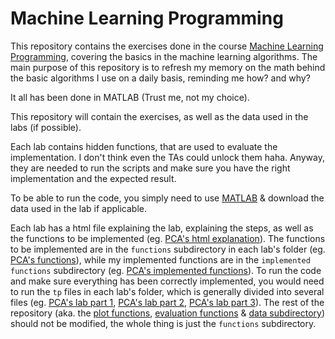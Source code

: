# Machine Learning Programming

This repository contains the exercises done in the course [Machine Learning Programming](https://edu.epfl.ch/coursebook/en/machine-learning-programming-MICRO-401), covering the basics in the machine learning algorithms. The main purpose of this repository is to refresh my memory on the math behind the basic algorithms I use on a daily basis, reminding me how? and why?

It all has been done in MATLAB (Trust me, not my choice).

This repository will contain the exercises, as well as the data used in the labs (if possible).

Each lab contains hidden functions, that are used to evaluate the implementation. I don't think even the TAs could unlock them haha. Anyway, they are needed to run the scripts and make sure you have the right implementation and the expected result.

To be able to run the code, you simply need to use [MATLAB](https://www.mathworks.com/products/matlab.html) & download the data used in the lab if applicable.

Each lab has a html file explaining the lab, explaining the steps, as well as the functions to be implemented (eg. [PCA's html explanation](PCA/PCA%20Assignment.html)).
The functions to be implemented are in the `functions` subdirectory in each lab's folder (eg. [PCA's functions](PCA/functions/)), while my implemented functions are in the `implemented functions` subdirectory (eg. [PCA's implemented functions](PCA/implemented_functions/)).
To run the code and make sure everything has been correctly implemented, you would need to run the `tp` files in each lab's folder, which is generally divided into several files (eg. [PCA's lab part 1](PCA/tp1_pca_part1.m), [PCA's lab part 2](PCA/tp1_pca_part2.m), [PCA's lab part 3](PCA/tp1_pca_part3.m)).
The rest of the repository (aka. the [plot functions](PCA/plot_functions/), [evaluation functions](PCA/evaluation_functions/) & [data subdirectory](PCA/data/)) should not be modified, the whole thing is just the `functions` subdirectory.